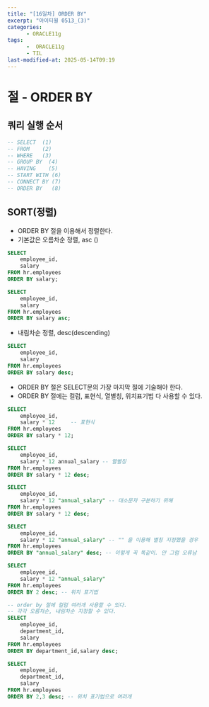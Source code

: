 ```yaml
---
title: "[16일차] ORDER BY"
excerpt: "아이티윌 0513_(3)"
categories:
      - ORACLE11g
tags:
      -  ORACLE11g
      - TIL
last-modified-at: 2025-05-14T09:19
---
```


# 절 - ORDER BY

## 쿼리 실행 순서

```sql
-- SELECT  (1)
-- FROM    (2)
-- WHERE   (3) 
-- GROUP BY  (4)
-- HAVING    (5)
-- START WITH (6)
-- CONNECT BY (7)
-- ORDER BY   (8)
```

## SORT(정렬)

- ORDER BY 절을 이용해서 정렬한다.
- 기본값은 오름차순 정렬, asc ()

```sql
SELECT
	employee_id,
	salary
FROM hr.employees
ORDER BY salary;

SELECT
	employee_id,
	salary
FROM hr.employees
ORDER BY salary asc;
```

- 내림차순 정렬, desc(descending)

```sql
SELECT
	employee_id,
	salary
FROM hr.employees
ORDER BY salary desc;
```

- ORDER BY 절은 SELECT문의 가장 마지막 절에 기술해야 한다.
- ORDER BY 절에는 컬럼, 표현식, 열별칭, 위치표기법 다 사용할 수 있다.

```sql
SELECT
    employee_id,
    salary * 12     -- 표현식
FROM hr.employees
ORDER BY salary * 12;

SELECT
    employee_id,
    salary * 12 annual_salary -- 열별칭
FROM hr.employees
ORDER BY salary * 12 desc; 

SELECT
    employee_id,
    salary * 12 "annual_salary" -- 대소문자 구분하기 위해
FROM hr.employees
ORDER BY salary * 12 desc; 

SELECT
    employee_id,
    salary * 12 "annual_salary" -- "" 을 이용해 별칭 지정했을 경우
FROM hr.employees
ORDER BY "annual_salary" desc; -- 이렇게 꼭 똑같이. 안 그럼 오류남

SELECT 
    employee_id,
    salary * 12 "annual_salary"
FROM hr.employees
ORDER BY 2 desc; -- 위치 표기법
```

```sql
-- order by 절에 컬럼 여러개 사용할 수 있다.
-- 각각 오름차순, 내림차순 지정할 수 있다.
SELECT 
    employee_id,
    department_id,
    salary
FROM hr.employees
ORDER BY department_id,salary desc;
```

```sql
SELECT
    employee_id,
    department_id,
    salary
FROM hr.employees
ORDER BY 2,3 desc; -- 위치 표기법으로 여러개 
```